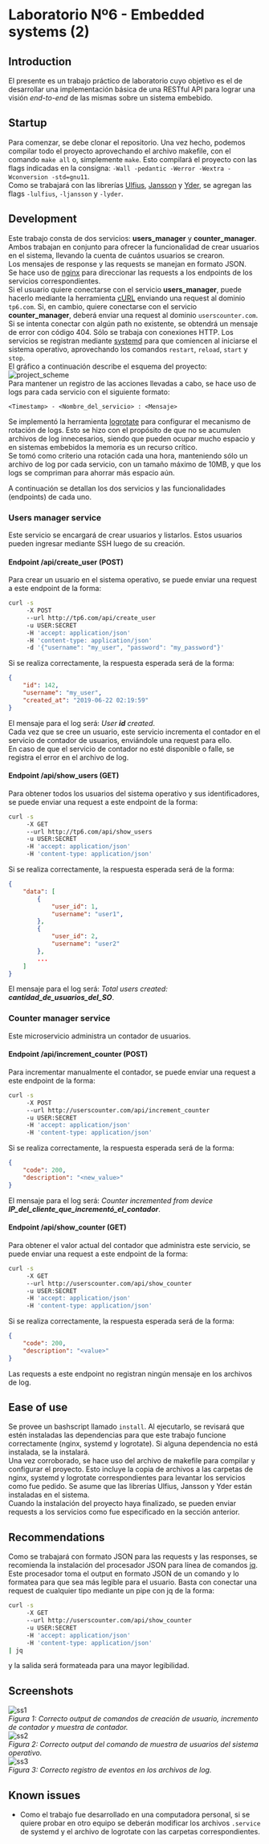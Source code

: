 # Laboratorio Nº6 - Embedded systems (2)
## Introduction
El presente es un trabajo práctico de laboratorio cuyo objetivo es el de desarrollar una implementación básica de una RESTful API para lograr una visión *end-to-end* de las mismas sobre un sistema embebido.
## Startup
Para comenzar, se debe clonar el repositorio. Una vez hecho, podemos compilar todo el proyecto aprovechando el archivo makefile, con el comando `make all` o, simplemente `make`. Esto compilará el proyecto con las flags indicadas en la consigna: `-Wall -pedantic -Werror -Wextra -Wconversion -std=gnu11`.\
Como se trabajará con las librerías [Ulfius](https://github.com/babelouest/ulfius), [Jansson](https://github.com/akheron/jansson) y [Yder](https://github.com/babelouest/yder), se agregan las flags `-lulfius`, `-ljansson` y `-lyder`.
## Development
Este trabajo consta de dos servicios: **users_manager** y **counter_manager**. Ambos trabajan en conjunto para ofrecer la funcionalidad de crear usuarios en el sistema, llevando la cuenta de cuántos usuarios se crearon.\
Los mensajes de response y las requests se manejan en formato JSON.\
Se hace uso de [nginx](https://www.nginx.com/) para direccionar las requests a los endpoints de los servicios correspondientes.\
Si el usuario quiere conectarse con el servicio **users_manager**, puede hacerlo mediante la herramienta [cURL](https://curl.se/) enviando una request al dominio `tp6.com`. Si, en cambio, quiere conectarse con el servicio **counter_manager**, deberá enviar una request al dominio `userscounter.com`. Si se intenta conectar con algún path no existente, se obtendrá un mensaje de error con código 404. Sólo se trabaja con conexiones HTTP.
Los servicios se registran mediante [systemd](https://en.wikipedia.org/wiki/Systemd) para que comiencen al iniciarse el sistema operativo, aprovechando los comandos `restart`, `reload`, `start` y `stop`.\
El gráfico a continuación describe el esquema del proyecto:
![project_scheme](./scheme.png)\
Para mantener un registro de las acciones llevadas a cabo, se hace uso de logs para cada servicio con el siguiente formato:
```
<Timestamp> - <Nombre_del_servicio> : <Mensaje>
```
Se implementó la herramienta [logrotate](https://linux.die.net/man/8/logrotate) para configurar el mecanismo de rotación de logs. Esto se hizo con el propósito de que no se acumulen archivos de log innecesarios, siendo que pueden ocupar mucho espacio y en sistemas embebidos la memoria es un recurso crítico.\
Se tomó como criterio una rotación cada una hora, manteniendo sólo un archivo de log por cada servicio, con un tamaño máximo de 10MB, y que los logs se compriman para ahorrar más espacio aún.

A continuación se detallan los dos servicios y las funcionalidades (endpoints) de cada uno.
### Users manager service
Este servicio se encargará de crear usuarios y listarlos. Estos usuarios pueden ingresar mediante SSH luego de su creación.
#### Endpoint /api/create_user (POST)
Para crear un usuario en el sistema operativo, se puede enviar una request a este endpoint de la forma:
```sh
curl -s
     -X POST
     --url http://tp6.com/api/create_user
     -u USER:SECRET
     -H 'accept: application/json'
     -H 'content-type: application/json'
     -d '{"username": "my_user", "password": "my_password"}'
```
Si se realiza correctamente, la respuesta esperada será de la forma:
```json
{
    "id": 142,
    "username": "my_user",
    "created_at": "2019-06-22 02:19:59"
}
```
El mensaje para el log será: *User **id** created*.\
Cada vez que se cree un usuario, este servicio incrementa el contador en el servicio de contador de usuarios, enviándole una request para ello.\
En caso de que el servicio de contador no esté disponible o falle, se registra el error en el archivo de log.
#### Endpoint /api/show_users (GET)
Para obtener todos los usuarios del sistema operativo y sus identificadores, se puede enviar una request a este endpoint de la forma:
```sh
curl -s
     -X GET
     --url http://tp6.com/api/show_users
     -u USER:SECRET
     -H 'accept: application/json'
     -H 'content-type: application/json'
```
Si se realiza correctamente, la respuesta esperada será de la forma:
```json
{
    "data": [
        {
            "user_id": 1,
            "username": "user1",
        },
        {
            "user_id": 2,
            "username": "user2"
        },
        ...
    ]
}
```
El  mensaje para el log será:  *Total users created: **cantidad_de_usuarios_del_SO***.
### Counter manager service
Este microservicio administra un contador de usuarios.
#### Endpoint /api/increment_counter (POST)
Para incrementar manualmente el contador, se puede enviar una request a este endpoint de la forma:
```sh
curl -s
     -X POST
     --url http://userscounter.com/api/increment_counter
     -u USER:SECRET
     -H 'accept: application/json'
     -H 'content-type: application/json'
```
Si se realiza correctamente, la respuesta esperada será de la forma:
```json
{
    "code": 200,
    "description": "<new_value>"
}
```
El  mensaje para el log será: *Counter incremented from device **IP_del_cliente_que_incrementó_el_contador***.
#### Endpoint /api/show_counter (GET)
Para obtener el valor actual del contador que administra este servicio, se puede enviar una request a este endpoint de la forma:
```sh
curl -s
     -X GET
     --url http://userscounter.com/api/show_counter
     -u USER:SECRET
     -H 'accept: application/json'
     -H 'content-type: application/json'
```
Si se realiza correctamente, la respuesta esperada será de la forma:
```json
{
    "code": 200,
    "description": "<value>"
}
```
Las requests a este endpoint no registran ningún mensaje en los archivos de log.
## Ease of use
Se provee un bashscript llamado `install`. Al ejecutarlo, se revisará que estén instaladas las dependencias para que este trabajo funcione correctamente (nginx, systemd y logrotate). Si alguna dependencia no está instalada, se la instalará.\
Una vez corroborado, se hace uso del archivo de makefile para compilar y configurar el proyecto. Esto incluye la copia de archivos a las carpetas de nginx, systemd y logrotate correspondientes para levantar los servicios como fue pedido. Se asume que las librerías Ulfius, Jansson y Yder están instaladas en el sistema.\
Cuando la instalación del proyecto haya finalizado, se pueden enviar requests a los servicios como fue especificado en la sección anterior.
## Recommendations
Como se trabajará con formato JSON para las requests y las responses, se recomienda la instalación del procesador JSON para línea de comandos [jq](https://stedolan.github.io/jq/). Este procesador toma el output en formato JSON de un comando y lo formatea para que sea más legible para el usuario. Basta con conectar una request de cualquier tipo mediante un pipe con jq de la forma:
```sh
curl -s
     -X GET
     --url http://userscounter.com/api/show_counter
     -u USER:SECRET
     -H 'accept: application/json'
     -H 'content-type: application/json'
| jq
```
y la salida será formateada para una mayor legibilidad.
## Screenshots
![ss1](./ss1.png)\
*Figura 1: Correcto output de comandos de creación de usuario, incremento de contador y muestra de contador.*\
![ss2](./ss2.png)\
*Figura 2: Correcto output del comando de muestra de usuarios del sistema operativo.*\
![ss3](./ss3.png)\
*Figura 3: Correcto registro de eventos en los archivos de log.*
## Known issues
- Como el trabajo fue desarrollado en una computadora personal, si se quiere probar en otro equipo se deberán modificar los archivos `.service` de systemd y el archivo de logrotate con las carpetas correspondientes.
